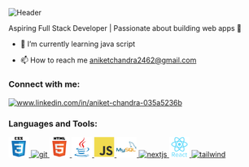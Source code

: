 

<!---
annnikett/annnikett is a ✨ special ✨ repository because its `README.md` (this file) appears on your GitHub profile.
You can click the Preview link to take a look at your changes.
--->
![Header](https://ppl-ai-file-upload.s3.amazonaws.com/web/direct-files/attachments/images/74914395/a4029909-1262-41ee-a310-facf3b52e9e0/image.jpg?AWSAccessKeyId=ASIA2F3EMEYET7BPLLZ2&Signature=tPqx9MaKEuLJFuI7IzezOajsnZM%3D&x-amz-security-token=IQoJb3JpZ2luX2VjEGoaCXVzLWVhc3QtMSJHMEUCIGKcExgKHQ8sAkoocPZYNvmj%2FwzYrD673eGCWuQwpeVLAiEAoKK1j3lYG13zCFuBVeUR6Domih%2FBZf5YUITSsVdVf8gq8QQIIxABGgw2OTk3NTMzMDk3MDUiDBa6Zp4mv0rztxWzxCrOBBQ7fGHtLI8lIIshsYM%2Bndkm76yBGFhzq89PEdmnTr0JCx9D2Ecqllzym22eiyFXITJd3aOf5NQRMvW4OWF3ElkDhTHPj6Yl0g35yqKOvgK0hmYUIps0OhP3scdTz1pgi%2FwEKJbffvpIO8X7p5ltNBi6qIndika24tXR3c4M1hTOwY3otqYJ8KYRE1Ldc9MvPt%2F44dZonfwyBOMz7t9osW6KzmQuROB%2FeYOpd%2BV298Oc2BnT8%2BrEzo6Odk2yv3QFLxNgPlGEUFpAQ1B3bAPO0OC%2BSsEOOEuwnacQg1mt62TXtNGKbtl43937M1dlmmY%2FLwR7W8%2BZuuLEX9%2BjM5AXOQSqjlTfzxpNJ9WHB2IN2fjX8umjUV7l%2FQjv6Zu8XupgalR5XSyUmb6wNRYA8ExkfpXoKma583UnETL0FFPimUqEf8emv28KMepBQ89BXTLaiP3gjTiQ28q24Axkt2ZZaqCcVDGsENrKilOvLvPb1vPPkXLNQQC5WZF5aGLbDBQjXFZye3NKpOiDnBZ2XMRrTowCa%2FOMCKyFomVBCqDHoh3o%2BPHKAeTqt4A168Bqi50s4861aaNl542W2f%2Fsy6MlcwTy3Nbqn11qfQxtlGfQx9rxwOAPNs9A1hLYoKqJan5jXXJv8AgV7iuX%2B2o0AFALg1i1PvJkR5HbOabrcbqQxaB0FLA%2BKZVV3Y%2B1z9rC24VnUQ%2BC3FWgBszM6UcyGjiEzJyJ3k4j7R4SnQzF6ICcurPFN8rbEBVMs3Vw0dh%2Fx%2BBfehM0K07fPA1QkhCHe%2F4zMO%2Ft4McGOpoBBn5IdppoT0rc8g5xrt5eZl%2ByICoygDxlef9g9vYohCb4UcrjvKKYw2%2FYDkZZh3cdCloxJhP2n%2BkdJlusPBzQRtgrkHy%2FnbnySIElt4GdPoP5YVYA7q%2BezAW5aupqXPCL5XrSewHq0QQ04i%2Bsciw24Xb2LHXrMSF4jFpD3TCzVmGntsQobkf6X9cxACl5BExH%2FnfUKtZewQRvWA%3D%3D&Expires=1761098273)

  Aspiring Full Stack Developer | Passionate about building web apps 🚀

- 🌱 I’m currently learning java script

- 📫 How to reach me aniketchandra2462@gmail.com

<h3 align="left">Connect with me:</h3>
<p align="left">
<a href="https://www.linkedin.com/in/aniket-chandra-035a5236b/" target="blank"><img align="center" src="https://github.com/annnikett" alt="www.linkedin.com/in/aniket-chandra-035a5236b" height="30" width="40" /></a>
</p>

<h3 align="left">Languages and Tools:</h3>
<p align="left"> <a href="https://www.w3schools.com/css/" target="_blank" rel="noreferrer"> <img src="https://raw.githubusercontent.com/devicons/devicon/master/icons/css3/css3-original-wordmark.svg" alt="css3" width="40" height="40"/> </a> <a href="https://git-scm.com/" target="_blank" rel="noreferrer"> <img src="https://www.vectorlogo.zone/logos/git-scm/git-scm-icon.svg" alt="git" width="40" height="40"/> </a> <a href="https://www.w3.org/html/" target="_blank" rel="noreferrer"> <img src="https://raw.githubusercontent.com/devicons/devicon/master/icons/html5/html5-original-wordmark.svg" alt="html5" width="40" height="40"/> </a> <a href="https://www.java.com" target="_blank" rel="noreferrer"> <img src="https://raw.githubusercontent.com/devicons/devicon/master/icons/java/java-original.svg" alt="java" width="40" height="40"/> </a> <a href="https://developer.mozilla.org/en-US/docs/Web/JavaScript" target="_blank" rel="noreferrer"> <img src="https://raw.githubusercontent.com/devicons/devicon/master/icons/javascript/javascript-original.svg" alt="javascript" width="40" height="40"/> </a> <a href="https://www.mysql.com/" target="_blank" rel="noreferrer"> <img src="https://raw.githubusercontent.com/devicons/devicon/master/icons/mysql/mysql-original-wordmark.svg" alt="mysql" width="40" height="40"/> </a> <a href="https://nextjs.org/" target="_blank" rel="noreferrer"> <img src="https://cdn.worldvectorlogo.com/logos/nextjs-2.svg" alt="nextjs" width="40" height="40"/> </a> <a href="https://reactjs.org/" target="_blank" rel="noreferrer"> <img src="https://raw.githubusercontent.com/devicons/devicon/master/icons/react/react-original-wordmark.svg" alt="react" width="40" height="40"/> </a> <a href="https://tailwindcss.com/" target="_blank" rel="noreferrer"> <img src="https://www.vectorlogo.zone/logos/tailwindcss/tailwindcss-icon.svg" alt="tailwind" width="40" height="40"/> </a> </p>


